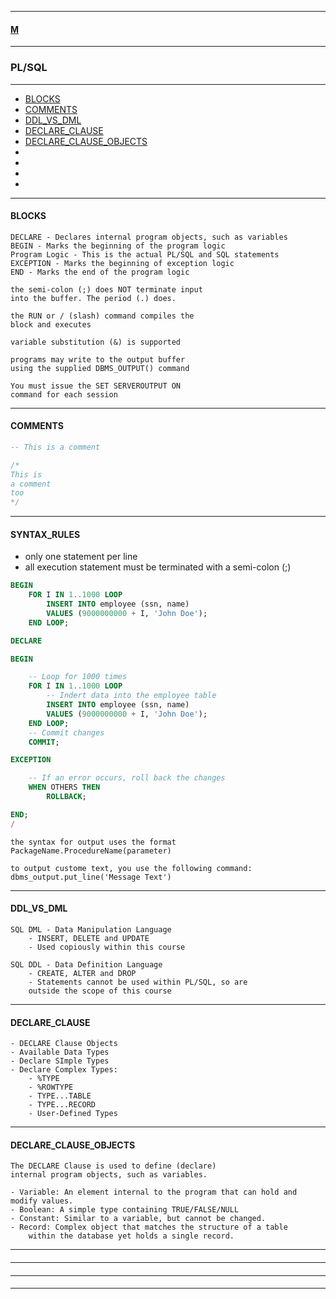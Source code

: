 
---

#### [M](https://github.com/ttltrk/TTT/blob/master/menu.md)

---

### PL/SQL

---

* [BLOCKS](#BLOCKS)
* [COMMENTS](#COMMENTS)
* [DDL_VS_DML](#DDL_VS_DML)
* [DECLARE_CLAUSE](#DECLARE_CLAUSE)
* [DECLARE_CLAUSE_OBJECTS](#DECLARE_CLAUSE_OBJECTS)
* []()
* []()
* []()
* []()

---

#### BLOCKS

```
DECLARE - Declares internal program objects, such as variables 
BEGIN - Marks the beginning of the program logic
Program Logic - This is the actual PL/SQL and SQL statements 
EXCEPTION - Marks the beginning of exception logic
END - Marks the end of the program logic
```

```
the semi-colon (;) does NOT terminate input
into the buffer. The period (.) does.

the RUN or / (slash) command compiles the 
block and executes

variable substitution (&) is supported
```

```
programs may write to the output buffer 
using the supplied DBMS_OUTPUT() command

You must issue the SET SERVEROUTPUT ON
command for each session
```

---

#### COMMENTS

```sql
-- This is a comment

/*
This is
a comment
too
*/

```

---

#### SYNTAX_RULES

- only one statement per line
- all execution statement must be terminated with a semi-colon (;)

```sql
BEGIN 
	FOR I IN 1..1000 LOOP
		INSERT INTO employee (ssn, name)
		VALUES (9000000000 + I, 'John Doe');
	END LOOP;
```

```sql
DECLARE 

BEGIN 

	-- Loop for 1000 times
	FOR I IN 1..1000 LOOP
		-- Indert data into the employee table
		INSERT INTO employee (ssn, name)
		VALUES (9000000000 + I, 'John Doe');
	END LOOP;
	-- Commit changes
	COMMIT;

EXCEPTION	

	-- If an error occurs, roll back the changes
	WHEN OTHERS THEN 
		ROLLBACK;

END;
/
```

```
the syntax for output uses the format
PackageName.ProcedureName(parameter)

to output custome text, you use the following command:
dbms_output.put_line('Message Text')
```

---

#### DDL_VS_DML

```
SQL DML - Data Manipulation Language
	- INSERT, DELETE and UPDATE
	- Used copiously within this course

SQL DDL - Data Definition Language
	- CREATE, ALTER and DROP
	- Statements cannot be used within PL/SQL, so are
	outside the scope of this course
```

---

#### DECLARE_CLAUSE

```
- DECLARE Clause Objects
- Available Data Types
- Declare SImple Types
- Declare Complex Types:
	- %TYPE
	- %ROWTYPE
	- TYPE...TABLE
	- TYPE...RECORD
	- User-Defined Types
```

---

#### DECLARE_CLAUSE_OBJECTS

```
The DECLARE Clause is used to define (declare) 
internal program objects, such as variables.

- Variable: An element internal to the program that can hold and modify values.
- Boolean: A simple type containing TRUE/FALSE/NULL
- Constant: Similar to a variable, but cannot be changed.
- Record: Complex object that matches the structure of a table
	within the database yet holds a single record.
```

---

####

---

####

---

####

---
